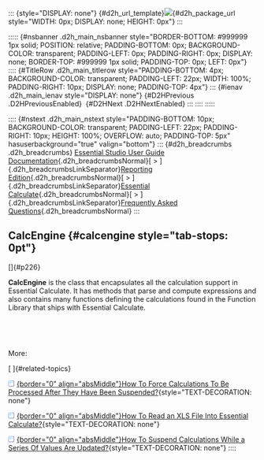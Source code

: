 ::: {style="DISPLAY: none"}
[](ms-xhelp:///?Id=d2h_url_template){#d2h_url_template}![](!package_url!){#d2h_package_url style="WIDTH: 0px; DISPLAY: none; HEIGHT: 0px"}
:::

::::: {#nsbanner .d2h_main_nsbanner style="BORDER-BOTTOM: #999999 1px solid; POSITION: relative; PADDING-BOTTOM: 0px; BACKGROUND-COLOR: transparent; PADDING-LEFT: 0px; PADDING-RIGHT: 0px; DISPLAY: none; BORDER-TOP: #999999 1px solid; PADDING-TOP: 0px; LEFT: 0px"}
:::: {#TitleRow .d2h_main_titlerow style="PADDING-BOTTOM: 4px; BACKGROUND-COLOR: transparent; PADDING-LEFT: 22px; WIDTH: 100%; PADDING-RIGHT: 10px; DISPLAY: none; PADDING-TOP: 4px"}
::: {#ienav .d2h_main_ienav style="DISPLAY: none"}
[](ms-xhelp:///?Id=85538dfa-d2ba-42dc-8e75-7137910e510f){#D2HPrevious .D2HPreviousEnabled}  [](ms-xhelp:///?Id=dc5c88f5-866d-46c2-8359-bc4332dc7267){#D2HNext .D2HNextEnabled}
:::
::::
:::::

:::: {#nstext .d2h_main_nstext style="PADDING-BOTTOM: 10px; BACKGROUND-COLOR: transparent; PADDING-LEFT: 22px; PADDING-RIGHT: 10px; HEIGHT: 100%; OVERFLOW: auto; PADDING-TOP: 5px" hasuserbackground="true" valign="bottom"}
::: {#d2h_breadcrumbs .d2h_breadcrumbs}
[Essential Studio User Guide Documentation](ms-xhelp:///?Id=12457748-09e3-4d74-a240-8e049cedf030){.d2h_breadcrumbsNormal}[ \> ]{.d2h_breadcrumbsLinkSeparator}[Reporting Edition](ms-xhelp:///?Id=027aa5b6-6676-4f93-ad23-c20e8c45792e){.d2h_breadcrumbsNormal}[ \> ]{.d2h_breadcrumbsLinkSeparator}[Essential Calculate](ms-xhelp:///?Id=2ea52c7f-a332-43bd-9ca7-2ea0898ff54e){.d2h_breadcrumbsNormal}[ \> ]{.d2h_breadcrumbsLinkSeparator}[Frequently Asked Questions](ms-xhelp:///?Id=6a744fdb-392c-403e-ae82-cca67f13dd9d){.d2h_breadcrumbsNormal}
:::

## CalcEngine {#calcengine style="tab-stops: 0pt"}

[]{#p226} 

**CalcEngine** is the class that encapsulates all the calculation support in Essential Calculate. It has methods that parse and compute expressions and also contains many functions defining the calculations found in the Function Library that ships with Essential Calculate.

 

 

More:

[ ]{#related-topics}

[![](button.gif){border="0" align="absMiddle"}How To Force Calculations To Be Processed After They Have Been Suspended?](ms-xhelp:///?Id=dc5c88f5-866d-46c2-8359-bc4332dc7267){style="TEXT-DECORATION: none"}

[![](button.gif){border="0" align="absMiddle"}How To Read an XLS File Into Essential Calculate?](ms-xhelp:///?Id=eaf02c1a-2b07-4287-80d4-0931fe18a1f1){style="TEXT-DECORATION: none"}

[![](button.gif){border="0" align="absMiddle"}How To Suspend Calculations While a Series Of Values Are Updated?](ms-xhelp:///?Id=e6f29faf-0004-45d4-b401-c9d58b098ba6){style="TEXT-DECORATION: none"}
::::
